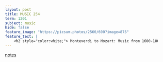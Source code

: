 ```yaml
---
layout: post
title: MUSIC 254
term: 1201
subject: music
hide: false
feature_image: "https://picsum.photos/2560/600?image=875"
feature_text: |
    <h2 style="color:white;"> Monteverdi to Mozart: Music from 1600-1800 </h2>
---
```


[notes](/markdown/1201/music254/)
